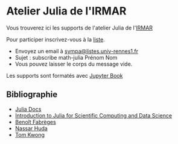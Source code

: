 # Atelier Julia de l'IRMAR

Vous trouverez ici les supports de l'atelier Julia de l'[IRMAR](https://irmar.univ-rennes1.fr)

Pour participer inscrivez-vous à la [liste](https://listes.univ-rennes1.fr/wws/info/math-julia).

- Envoyez un email à sympa@listes.univ-rennes1.fr 
- Sujet : subscribe math-julia Prénom Nom
- Vous pouvez laisser le corps du message vide.

Les supports sont formatés avec [Jupyter Book](https://pnavaro.github.io/math-julia)


## Bibliographie

- [Julia Docs](https://docs.julialang.org/en/v1/manual)
- [Introduction to Julia for Scientific Computing and Data Science](https://github.com/daveh19/pydataberlin2017)
- [Benoît Fabrèges](https://plmlab.math.cnrs.fr/fabreges/julia-2019/)
- [Nassar Huda](https://github.com/nassarhuda/JuliaTutorials)
- [Tom Kwong](https://github.com/PacktPublishing/Hands-on-Design-Patterns-and-Best-Practices-with-Julia/)
